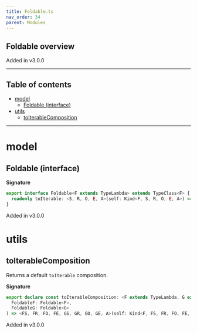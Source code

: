 ```yaml
---
title: Foldable.ts
nav_order: 34
parent: Modules
---
```


## Foldable overview

Added in v3.0.0

---

<h2 class="text-delta">Table of contents</h2>

- [model](#model)
  - [Foldable (interface)](#foldable-interface)
- [utils](#utils)
  - [toIterableComposition](#toiterablecomposition)

---

# model

## Foldable (interface)

**Signature**

```ts
export interface Foldable<F extends TypeLambda> extends TypeClass<F> {
  readonly toIterable: <S, R, O, E, A>(self: Kind<F, S, R, O, E, A>) => Iterable<A>
}
```

Added in v3.0.0

# utils

## toIterableComposition

Returns a default `toIterable` composition.

**Signature**

```ts
export declare const toIterableComposition: <F extends TypeLambda, G extends TypeLambda>(
  FoldableF: Foldable<F>,
  FoldableG: Foldable<G>
) => <FS, FR, FO, FE, GS, GR, GO, GE, A>(self: Kind<F, FS, FR, FO, FE, Kind<G, GS, GR, GO, GE, A>>) => Iterable<A>
```

Added in v3.0.0
